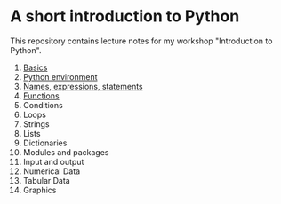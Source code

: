A short introduction to Python
==============================

This repository contains lecture notes for my workshop "Introduction to Python".

1. [Basics](01-Basics/01-Basics.md)
2. [Python environment](02-Python_Environment/02-Python_Environment.md)
3. [Names, expressions, statements](03-Names_Expressions_Statements/03-Names_Expressions_Statements.md)
4. [Functions](04-Functions/04-Functions.md)
5. Conditions
6. Loops
7. Strings
8. Lists
9. Dictionaries
10. Modules and packages
11. Input and output
12. Numerical Data
13. Tabular Data
14. Graphics
